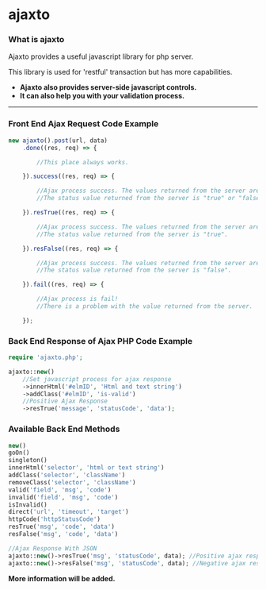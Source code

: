 
# ajaxto


### What is ajaxto
Ajaxto provides a useful javascript library for php server.

This library is used for 'restful' transaction but has more capabilities.

- **Ajaxto also provides server-side javascript controls.**
- **It can also help you with your validation process.**

---

### Front End Ajax Request Code Example
```javascript
new ajaxto().post(url, data)
    .done((res, req) => {

        //This place always works.

    }).success((res, req) => {

        //Ajax process success. The values returned from the server are ok.
        //The status value returned from the server is "true" or "false".

    }).resTrue((res, req) => {

        //Ajax process success. The values returned from the server are ok.
        //The status value returned from the server is "true".

    }).resFalse((res, req) => {

        //Ajax process success. The values returned from the server are ok.
        //The status value returned from the server is "false".

    }).fail((res, req) => {

        //Ajax process is fail!
        //There is a problem with the value returned from the server.

    });
```

### Back End Response of Ajax PHP Code Example
```php
require 'ajaxto.php';

ajaxto::new() 
    //Set javascript process for ajax response
    ->innerHtml('#elmID', 'Html and text string')
    ->addClass('#elmID', 'is-valid')
    //Positive Ajax Response
    ->resTrue('message', 'statusCode', 'data');
```

### Available Back End Methods
```php
new()
goOn()
singleton()
innerHtml('selector', 'html or text string')
addClass('selector', 'className')
removeClass('selector', 'className')
valid('field', 'msg', 'code')
invalid('field', 'msg', 'code')
isInvalid()
direct('url', 'timeout', 'target')
httpCode('httpStatusCode')
resTrue('msg', 'code', 'data')
resFalse('msg', 'code', 'data')

//Ajax Response With JSON
ajaxto::new()->resTrue('msg', 'statusCode', data); //Positive ajax response
ajaxto::new()->resFalse('msg', 'statusCode', data); //Negative ajax response with alert
```

**More information will be added.**